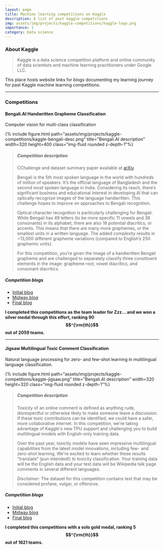```yaml
---
layout: page
title: Machine learning competitions on Kaggle
description: A list of past kaggle competitions
img: assets/img/projects/kaggle-competitions/kaggle-logo.png
importance: 1
category: Data science
---
```


### **About Kaggle**

>Kaggle is a data science competition platform and online community of
data scientists and machine learning practitioners under Google LLC.

This place hosts website links for blogs documenting my learning journey for past Kaggle machine learning competitions.

---

### **Competitions**

#### Bengali.AI Handwritten Grapheme Classification
Computer vision for multi-class classification

<div class="row justify-content-sm-center">
        {% include figure.html path="assets/img/projects/kaggle-competitions/kaggle-bengali-desc.png" title="Bengali.AI description" width=320 height=400 class="img-fluid rounded z-depth-1"%}
</div>

> ##### **Competition description**
>CChallenge and dataset summary paper available at <a href="https://arxiv.org/abs/2010.00170">arXiv</a>.
>
>Bengali is the 5th most spoken language in the world with hundreds of million of speakers. It’s the official language of Bangladesh and the second most spoken language in India. Considering its reach, there’s significant business and educational interest in developing AI that can optically recognize images of the language handwritten. This challenge hopes to improve on approaches to Bengali recognition.
>
>Optical character recognition is particularly challenging for Bengali. While Bengali has 49 letters (to be more specific 11 vowels and 38 consonants) in its alphabet, there are also 18 potential diacritics, or accents. This means that there are many more graphemes, or the smallest units in a written language. The added complexity results in ~13,000 different grapheme variations (compared to English’s 250 graphemic units).
>
>For this competition, you’re given the image of a handwritten Bengali grapheme and are challenged to separately classify three constituent elements in the image: grapheme root, vowel diacritics, and consonant diacritics.


##### Competition blogs

- [Initial blog](https://cengc13.github.io/website/kaggle/2020/02/18/kaggle-bengali.html)
- [Midway blog](https://cengc13.github.io/website/kaggle/2020/02/25/kaggle-bengali.html)
- [Final blog](https://cengc13.github.io/website/kaggle/2020/03/03/kaggle-bengali.html)

**I completed this competitions as the team leader for Zzz... and we won a silver medal through this effort, ranking 90$$^{\rm{th}}$$ out of 2059 teams.**

---

#### Jigsaw Multilingual Toxic Comment Classification
Natural language processing for zero- and few-shot learning in multilingual language classification.

<div class="row justify-content-sm-center">
        {% include figure.html path="assets/img/projects/kaggle-competitions/kaggle-jigsaw.png" title="Bengali.AI description" width=320 height=320 class="img-fluid rounded z-depth-1"%}
</div>



> ##### **Competition description**
>
>Toxicity of an online comment is defined as anything rude, disrespectful or otherwise likely to make someone leave a discussion. If these toxic contributions can be identified, we could have a safer, more collaborative internet.
>In this competition, we're taking advantage of Kaggle's new TPU support and challenging you to build multilingual models with English-only training data.
>
>Over the past year, toxicity models have seen impressive multilingual capabilities from the latest model innovations, including few- and zero-shot learning. We're excited to learn whether these results "translate" (pun intended!) to toxicity classification. Your training data will be the English data and your test data will be Wikipedia talk page comments in several different languages.
>
>*Disclaimer*: The dataset for this competition contains text that may be considered profane, vulgar, or offensive.


##### Competition blogs

- [Initial blog](https://cengc13.github.io/website/kaggle/2020/04/12/kaggle-jigsaw-start-blog.html)
- [Midway blog](https://cengc13.github.io/website/kaggle/2020/04/26/kaggle-jigsaw-midway-blog.html)
- [Final blog](https://cengc13.github.io/website/kaggle/2020/05/08/kaggle-jigsaw-final-blog.html)

**I completed this competitions with a solo gold medal, ranking 5$$^{\rm{th}}$$ out of 1621 teams.**